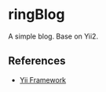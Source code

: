 # ringBlog
A simple blog. Base on Yii2.


References
----------
* [Yii Framework](http://www.yiiframework.com/)

